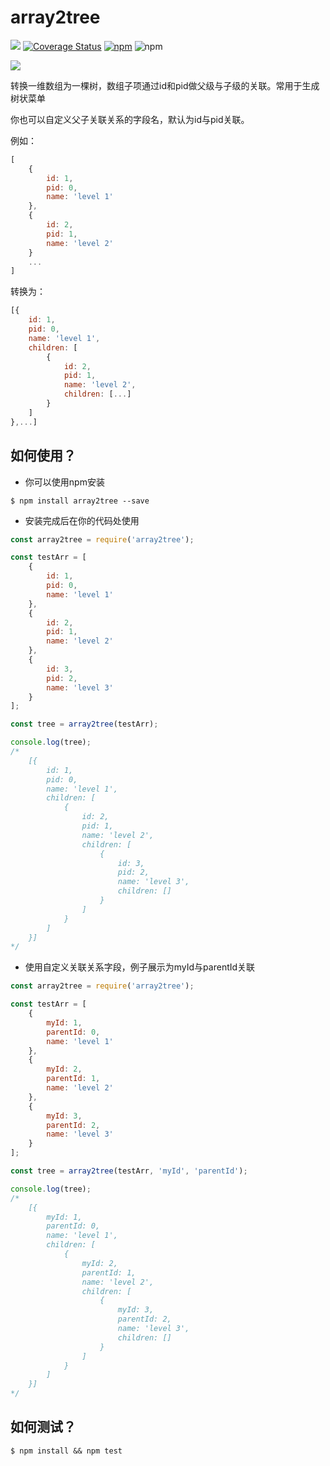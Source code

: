 # array2tree

![](https://travis-ci.org/lihang90/array2tree.svg?branch=master)
[![Coverage Status](https://coveralls.io/repos/github/lihang90/array2tree/badge.svg?branch=master)](https://coveralls.io/github/lihang90/array2tree?branch=master)
[![npm](https://img.shields.io/npm/v/array2tree.svg)](https://www.npmjs.com/package/array2tree)
![npm](https://img.shields.io/npm/dm/array2tree.svg)

![](https://nodei.co/npm/array2tree.png?downloads=true)


转换一维数组为一棵树，数组子项通过id和pid做父级与子级的关联。常用于生成树状菜单<br/>

你也可以自定义父子关联关系的字段名，默认为id与pid关联。


例如：
```javascript
[
    {
        id: 1,
        pid: 0,
        name: 'level 1'
    },
    {
        id: 2,
        pid: 1,
        name: 'level 2'
    }
    ...
]
```

转换为：

```javascript
[{
    id: 1,
    pid: 0,
    name: 'level 1',
    children: [
        {
            id: 2,
            pid: 1,
            name: 'level 2',
            children: [...]
        }
    ]
},...]
```

## 如何使用？

* 你可以使用npm安装
```
$ npm install array2tree --save
```

* 安装完成后在你的代码处使用
```javascript
const array2tree = require('array2tree');

const testArr = [
    {
        id: 1,
        pid: 0,
        name: 'level 1'
    },
    {
        id: 2,
        pid: 1,
        name: 'level 2'
    },
    {
        id: 3,
        pid: 2,
        name: 'level 3'
    }
];

const tree = array2tree(testArr);

console.log(tree);
/*
    [{
        id: 1,
        pid: 0,
        name: 'level 1',
        children: [
            {
                id: 2,
                pid: 1,
                name: 'level 2',
                children: [
                    {
                        id: 3,
                        pid: 2,
                        name: 'level 3',
                        children: []
                    }
                ]
            }
        ]
    }]
*/
```

* 使用自定义关联关系字段，例子展示为myId与parentId关联
```javascript
const array2tree = require('array2tree');

const testArr = [
    {
        myId: 1,
        parentId: 0,
        name: 'level 1'
    },
    {
        myId: 2,
        parentId: 1,
        name: 'level 2'
    },
    {
        myId: 3,
        parentId: 2,
        name: 'level 3'
    }
];

const tree = array2tree(testArr, 'myId', 'parentId');

console.log(tree);
/*
    [{
        myId: 1,
        parentId: 0,
        name: 'level 1',
        children: [
            {
                myId: 2,
                parentId: 1,
                name: 'level 2',
                children: [
                    {
                        myId: 3,
                        parentId: 2,
                        name: 'level 3',
                        children: []
                    }
                ]
            }
        ]
    }]
*/
```

## 如何测试？

```
$ npm install && npm test
```